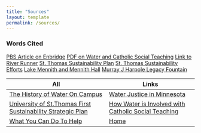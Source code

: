 ```yaml
---
title: "Sources"
layout: template
permalink: /sources/
---
```


### Words Cited
[PBS Article on Enbridge](https://www.pbs.org/newshour/nation/enbridge-ordered-to-pay-3-million-for-line-3-groundwater-leak)
[PDF on Water and Catholic Social Teaching](https://www.crs.org/sites/default/files/usops-resources/water-is-life-facilitator-guide_final3.pdf)
[Link to River Runner](https://river-runner.samlearner.com/)
[St. Thomas Sustainability Plan](https://www.stthomas.edu/media/officeofsustainability/documents/)
[St. Thomas Sustainability Efforts](https://www.stthomas.edu/dining/sustainability-efforts/index.html#_ga=2.228640220.1501250051.1638223076-559168945.1607141334)
[Lake Mennith and Mennith Hall](https://news.stthomas.edu/lake-mennith-and-mennith-hall/)
[Murray J Harpole Legacy Fountain](https://news.stthomas.edu/st-thomas-dedicates-harpole-fountain/)

| All | Links |
| ----- | ----- |
| [The History of Water On Campus](https://alina-kan.github.io/history/) | [Water Justice in Minnesota](https://alina-kan.github.io/water-justice/) |
| [University of St.Thomas First Sustainability Strategic Plan](https://alina-kan.github.io/sustainability/) | [How Water is Involved with Catholic Social Teaching](https://alina-kan.github.io/teaching/) |
| [What You Can Do To Help](https://alina-kan.github.io/resources/) | [Home](https://alina-kan.github.io) |